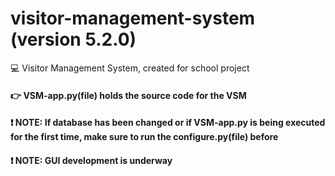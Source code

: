 # visitor-management-system (version 5.2.0)
💻 Visitor Management System, created for school project

#### 👉 VSM-app.py(file) holds the source code for the VSM
#### ❗️ NOTE: If database has been changed or if VSM-app.py is being executed for the first time, make sure to run the configure.py(file) before

#### ❗️ NOTE: GUI development is underway 
